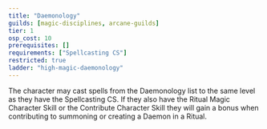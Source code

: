 ```yaml
---
title: "Daemonology"
guilds: [magic-disciplines, arcane-guilds]
tier: 1
osp_cost: 10
prerequisites: []
requirements: ["Spellcasting CS"]
restricted: true
ladder: "high-magic-daemonology"
---
```

The character may cast spells from the Daemonology list to the same level as they have the Spellcasting CS. If they also have the Ritual Magic Character Skill or the Contribute Character Skill they will gain a bonus when contributing to summoning or creating a Daemon in a Ritual.